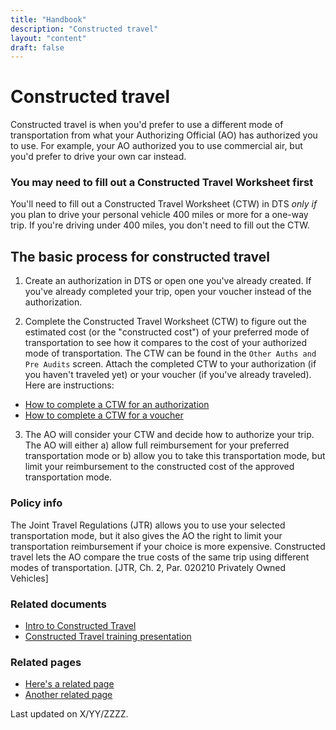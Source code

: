 ```yaml
---
title: "Handbook"
description: "Constructed travel"
layout: "content"
draft: false
---
```


# <this is a title> Constructed travel

<define the topic in lay terms> Constructed travel is when you'd prefer to use a different mode of transportation from what your Authorizing Official (AO) has authorized you to use. For example, your AO authorized you to use commercial air, but you'd prefer to drive your own car instead. 
  
### <critical timely info > You may need to fill out a Constructed Travel Worksheet first

You'll need to fill out a Constructed Travel Worksheet (CTW) in DTS _only if_ you plan to drive your personal vehicle 400 miles or more for a one-way trip.  If you're driving under 400 miles, you don't need to fill out the CTW. 

## <general overview of how to complete the task> The basic process for constructed travel

1.  Create an authorization in DTS or open one you've already created. If you've already completed your trip, open your voucher instead of the authorization.

2. Complete the Constructed Travel Worksheet (CTW) to figure out the estimated cost (or the "constructed cost") of your preferred mode of transportation to see how it compares to the cost of your authorized mode of transportation. The CTW can be found in the `Other Auths and Pre Audits` screen. Attach the completed CTW to your authorization (if you haven't traveled yet) or your voucher (if you've already traveled). Here are instructions: 
- [How to complete a CTW for an authorization](https://www.defensetravel.dod.mil/Docs/CT_Authorization_Instructions.pdf)  
- [How to complete a CTW for a voucher](https://www.defensetravel.dod.mil/cnsttvl/CT_Voucher_Instructions.pdf)  

3. The AO will consider your CTW and decide how to authorize your trip. The AO will either a) allow full reimbursement for your preferred transportation mode or b) allow you to take this transportation mode, but limit your reimbursement to the constructed cost of the approved transportation mode.

<maybe add some styling to seperate the core content above from the sections below>
  
### <policy info> Policy info
The Joint Travel Regulations (JTR) allows you to use your selected transportation mode, but it also gives the AO the right to limit your transportation reimbursement if your choice is more expensive. Constructed travel lets the AO compare the true costs of the same trip using different modes of transportation. [JTR, Ch. 2, Par. 020210 Privately Owned Vehicles]

### <related documents> Related documents 
- [Intro to Constructed Travel](https://www.defensetravel.dod.mil/Docs/Constructed_Travel_Information_Paper.pdf)
- [Constructed Travel training presentation](https://www.defensetravel.dod.mil/Docs/Training/InstMat/T200_Slides_Constructed_Travel.zip)

### <related webpages on DTMO site> Related pages
- [Here's a related page](URL)
- [Another related page](URL)

<last updated date> Last updated on X/YY/ZZZZ.
